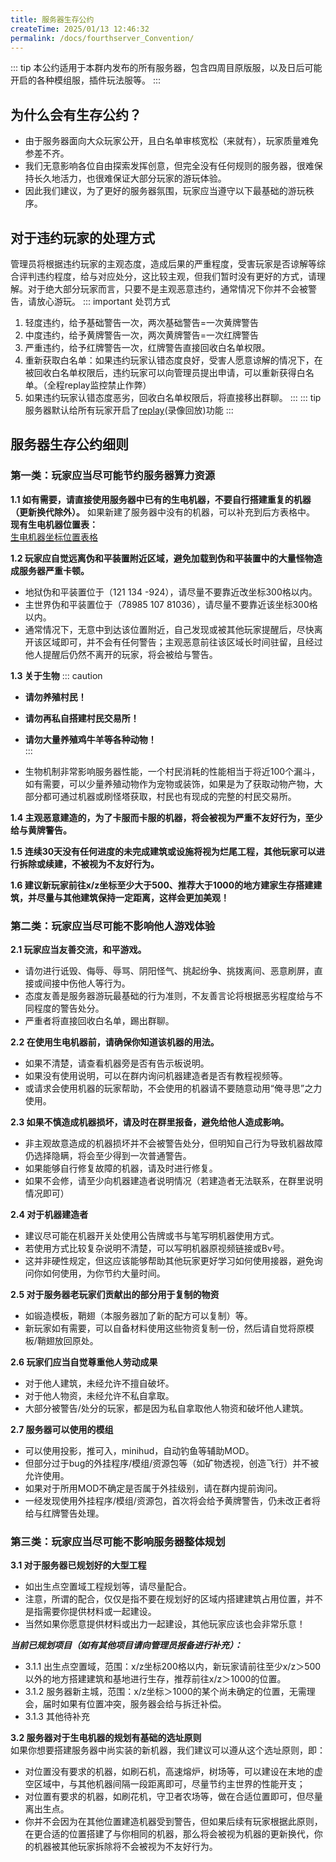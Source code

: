 ```yaml
---
title: 服务器生存公约
createTime: 2025/01/13 12:46:32
permalink: /docs/fourthserver_Convention/
---
```

::: tip
本公约适用于本群内发布的所有服务器，包含四周目原版服，以及日后可能开启的各种模组服，插件玩法服等。
:::
## **为什么会有生存公约？**

- 由于服务器面向大众玩家公开，且白名单审核宽松（来就有），玩家质量难免参差不齐。    
- 我们无意影响各位自由探索发挥创意，但完全没有任何规则的服务器，很难保持长久地活力，也很难保证大部分玩家的游玩体验。  
- 因此我们建议，为了更好的服务器氛围，玩家应当遵守以下最基础的游玩秩序。

## **对于违约玩家的处理方式**

管理员将根据违约玩家的主观态度，造成后果的严重程度，受害玩家是否谅解等综合评判违约程度，给与对应处分，这比较主观，但我们暂时没有更好的方式，请理解。对于绝大部分玩家而言，只要不是主观恶意违约，通常情况下你并不会被警告，请放心游玩。
::: important 处罚方式
1. 轻度违约，给予基础警告一次，两次基础警告=一次黄牌警告
2. 中度违约，给予黄牌警告一次，两次黄牌警告=一次红牌警告
3. 严重违约，给予红牌警告一次，红牌警告直接回收白名单权限。
4. 重新获取白名单：如果违约玩家认错态度良好，受害人愿意谅解的情况下，在被回收白名单权限后，违约玩家可以向管理员提出申请，可以重新获得白名单。（全程replay监控禁止作弊）
5. 如果违约玩家认错态度恶劣，回收白名单权限后，将直接移出群聊。
:::
::: tip
服务器默认给所有玩家开启了[replay](https://www.mcmod.cn/class/1203.html)(录像回放)功能
:::
## **服务器生存公约细则**

### **第一类：玩家应当尽可能节约服务器算力资源**

**1.1 如有需要，请直接使用服务器中已有的生电机器，不要自行搭建重复的机器（更新换代除外）。** 
如果新建了服务器中没有的机器，可以补充到后方表格中。  
**现有生电机器位置表：**   
[生电机器坐标位置表格](https://docs.qq.com/sheet/DV0p5Zm90bEp2bkRT?tab=zrms3a)

**1.2 玩家应自觉远离伪和平装置附近区域，避免加载到伪和平装置中的大量怪物造成服务器严重卡顿。**

- 地狱伪和平装置位于（121 134 -924），请尽量不要靠近改坐标300格以内。
- 主世界伪和平装置位于（78985 107 81036），请尽量不要靠近该坐标300格以内。
- 通常情况下，无意中到达该位置附近，自己发现或被其他玩家提醒后，尽快离开该区域即可，并不会有任何警告；主观恶意前往该区域长时间驻留，且经过他人提醒后仍然不离开的玩家，将会被给与警告。

**1.3 关于生物**
::: caution

- **请勿养殖村民！**  

- **请勿再私自搭建村民交易所！**  

- **请勿大量养殖鸡牛羊等各种动物！**  
:::
- 生物机制非常影响服务器性能，一个村民消耗的性能相当于将近100个漏斗，如有需要，可以少量养殖动物作为宠物或装饰，如果是为了获取动物产物，大部分都可通过机器或刷怪塔获取，村民也有现成的完整的村民交易所。

**1.4 主观恶意建造的，为了卡服而卡服的机器，将会被视为严重不友好行为，至少给与黄牌警告。**

**1.5 连续30天没有任何进度的未完成建筑或设施将视为烂尾工程，其他玩家可以进行拆除或续建，不被视为不友好行为。**

**1.6 建议新玩家前往x/z坐标至少大于500、推荐大于1000的地方建家生存搭建建筑，并尽量与其他建筑保持一定距离，这样会更加美观！**

### **第二类：玩家应当尽可能不影响他人游戏体验**

**2.1 玩家应当友善交流，和平游戏。**  
- 请勿进行诋毁、侮辱、辱骂、阴阳怪气、挑起纷争、挑拨离间、恶意刷屏，直接或间接中伤他人等行为。  
- 态度友善是服务器游玩最基础的行为准则，不友善言论将根据恶劣程度给与不同程度的警告处分。  
- 严重者将直接回收白名单，踢出群聊。

**2.2 在使用生电机器前，请确保你知道该机器的用法。**  
- 如果不清楚，请查看机器旁是否有告示板说明。    
- 如果没有使用说明，可以在群内询问机器建造者是否有教程视频等。  
- 或请求会使用机器的玩家帮助，不会使用的机器请不要随意动用“俺寻思”之力使用。

**2.3 如果不慎造成机器损坏，请及时在群里报备，避免给他人造成影响。**  
- 非主观故意造成的机器损坏并不会被警告处分，但明知自己行为导致机器故障仍选择隐瞒，将会至少得到一次普通警告。  
- 如果能够自行修复故障的机器，请及时进行修复。  
- 如果不会修，请至少向机器建造者说明情况（若建造者无法联系，在群里说明情况即可）

**2.4 对于机器建造者**  
- 建议尽可能在机器开关处使用公告牌或书与笔写明机器使用方式。  
- 若使用方式比较复杂说明不清楚，可以写明机器原视频链接或Bv号。  
- 这并非硬性规定，但这应该能够帮助其他玩家更好学习如何使用接器，避免询问你如何使用，为你节约大量时间。

**2.5 对于服务器老玩家们贡献出的部分用于复制的物资**  
- 如锻造模板，鞘翅（本服务器加了新的配方可以复制）等。  
- 新玩家如有需要，可以自备材料使用这些物资复制一份，然后请自觉将原模板/鞘翅放回原处。

**2.6 玩家们应当自觉尊重他人劳动成果**  
- 对于他人建筑，未经允许不擅自破坏。  
- 对于他人物资，未经允许不私自拿取。  
- 大部分被警告/处分的玩家，都是因为私自拿取他人物资和破坏他人建筑。

**2.7 服务器可以使用的模组**  
- 可以使用投影，推可入，minihud，自动钓鱼等辅助MOD。  
- 但部分过于bug的外挂程序/模组/资源包等（如矿物透视，创造飞行）并不被允许使用。  
- 如果对于所用MOD不确定是否属于外挂级别，请在群内提前询问。  
- 一经发现使用外挂程序/模组/资源包，首次将会给予黄牌警告，仍未改正者将给与红牌警告处理。

### **第三类：玩家应当尽可能不影响服务器整体规划**

**3.1 对于服务器已规划好的大型工程**  
- 如出生点空置域工程规划等，请尽量配合。  
- 注意，所谓的配合，仅仅是指不要在规划好的区域内搭建建筑占用位置，并不是指需要你提供材料或一起建设。  
- 当然如果你愿意提供材料或出力一起建设，其他玩家应该也会非常乐意！

***当前已规划项目（如有其他项目请向管理员报备进行补充）：***

- 3.1.1 出生点空置域，范围：x/z坐标200格以内，新玩家请前往至少x/z＞500以外的地方搭建建筑和基地进行生存，推荐前往x/z＞1000的位置。
- 3.1.2 服务器新主城，范围：x/z坐标＞1000的某个尚未确定的位置，无需理会，届时如果有位置冲突，服务器会给与拆迁补偿。
- 3.1.3 其他待补充

**3.2 服务器对于生电机器的规划有基础的选址原则**  
如果你想要搭建服务器中尚实装的新机器，我们建议可以遵从这个选址原则，即：

- 对位置没有要求的机器，如刷石机，高速熔炉，树场等，可以建设在末地的虚空区域中，与其他机器间隔一段距离即可，尽量节约主世界的性能开支；
- 对位置有要求的机器，如刷花机，守卫者农场等，做在合适位置即可，但尽量离出生点。
- 你并不会因为在其他位置建造机器受到警告，但如果后续有玩家根据此原则，在更合适的位置搭建了与你相同的机器，那么将会被视为机器的更新换代，你的机器被其他玩家拆除将不会被视为不友好行为。
